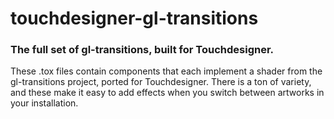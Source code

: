 
# touchdesigner-gl-transitions
### The full set of gl-transitions, built for Touchdesigner.

These .tox files contain components that each implement a shader from the gl-transitions project, ported for Touchdesigner. There is a ton of variety, and these make it easy to add effects when you switch between artworks in your installation. 